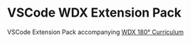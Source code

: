# VSCode WDX Extension Pack

VSCode Extension Pack accompanying [WDX 180° Curriculum](https://github.com/in-tech-gration/WDX-180)

